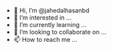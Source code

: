 - 👋 Hi, I’m @jahedalhasanbd
- 👀 I’m interested in ...
- 🌱 I’m currently learning ...
- 💞️ I’m looking to collaborate on ...
- 📫 How to reach me ...

<!---
jahedalhasanbd/jahedalhasanbd is a ✨ special ✨ repository because its `README.md` (this file) appears on your GitHub profile.
You can click the Preview link to take a look at your changes.
--->

